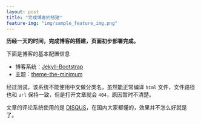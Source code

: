 ```yaml
---
layout: post
title: "完成博客的搭建"
feature-img: "img/sample_feature_img.png"
---
```

**历经一天的时间，完成博客的搭建，页面初步部署完成。**

下面是博客的基本配置信息

* 博客系统：[Jekyll-Bootstrap](http://jekyllbootstrap.com)
* 主题：[theme-the-minimum](https://github.com/jekyllbootstrap/theme-the-minimum.git)

经过测试，该系统不能使用中文做分类名，虽然能正常编译 `html` 文件，文件路径也和 `url` 保持一致，但是打开文章就会 `404`，原因暂时不清楚。

文章的评论系统使用的是 [DISQUS](https://disqus.com/)，在国内大家都懂的，效果并不怎么好就是了。
